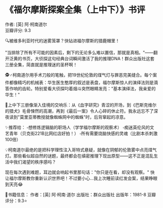 # 《福尔摩斯探案全集（上中下）》书评

作者: [英] 阿·柯南道尔  
豆瓣评分: 9.3  



🔍被维多利亚时代的迷雾笼罩？快钻进福尔摩斯的猎鹿帽里！

"当排除了所有不可能的因素后，剩下的无论多么难以置信，那就是真相。"——翻开泛黄的书页，大侦探这句经典台词瞬间激活了我的推理DNA！群众出版社这套三册全集，简直就是推理迷的圣杯啊！

🕵️♂️柯南道尔用手术刀般的笔触，把19世纪伦敦的煤气灯与罪恶完美缝合。每个案件都像精巧的机械表：华生医生憨厚的叙述是表盘，福尔摩斯惊人的演绎法则是滴答作响的齿轮。特别爱看大侦探叼着烟斗突然眼睛发亮："基本演绎法，我亲爱的华生！"

📖上中下三册像渐入佳境的交响乐：从《血字研究》青涩的开场，到《巴斯克维尔的猎犬》毛骨悚然的高潮，再到《最后一案》令人心碎的休止符。我永远忘不了深夜读到"莫里亚蒂教授就像蜘蛛网中的蜘蛛"时，后背窜起的凉意。

✨推荐给：
▫️想修炼逻辑脑的职场人（学学福尔摩斯的观察术）
▫️痴迷英伦风的文艺青年（贝克街221B比网红店好拍！）
▫️所有需要烧脑快感的灵魂（比剧本杀刺激100倍）

💡柯南道尔最绝的是把科学理性注入哥特式悬疑，就像在阴郁的伦敦雾中点亮煤气灯。那些看似超自然的谜题，最终都会在缜密推理下现出原型——这不正是混乱生活中我们渴望的秩序感吗？

现在每次遇到难题，耳边就会响起书里那句话："你只是在看，却没有观察。" 快让福尔摩斯教你重新认识世界吧！不过要小心...我上次睡前读红发会案，结果睁眼到天亮😂

📌书籍信息：
作者：[英] 阿·柯南·道尔
出版社：群众出版社
出版年：1981-8
豆瓣评分：9.3⭐️
